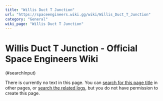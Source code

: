 ```yaml
---
title: "Willis Duct T Junction"
url: "https://spaceengineers.wiki.gg/wiki/Willis_Duct_T_Junction"
category: "General"
wiki_page: "Willis Duct T Junction"
---
```


# Willis Duct T Junction - Official Space Engineers Wiki

(#searchInput)

There is currently no text in this page. You can [search for this page title](https://spaceengineers.wiki.gg/wiki/Special:Search/Willis_Duct_T_Junction "Special:Search/Willis Duct T Junction") in other pages, or [search the related logs](https://spaceengineers.wiki.gg/wiki/Special:Log?page=Willis_Duct_T_Junction), but you do not have permission to create this page.